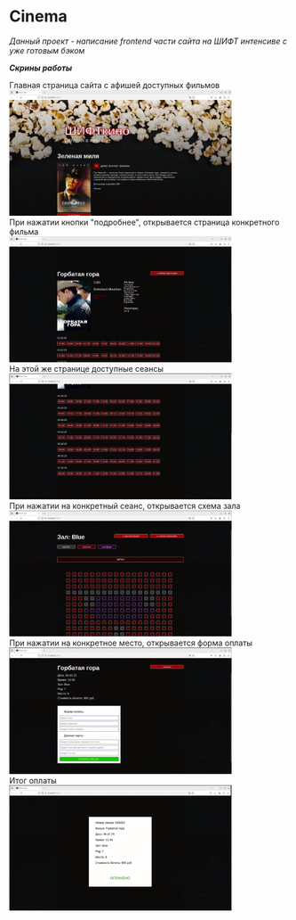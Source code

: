 # Cinema

*Данный проект - написание frontend части сайта на ШИФТ интенсиве с уже готовым бэком*

***Скрины работы***

<figcaption>Главная страница сайта с афишей доступных фильмов</figcaption>
<img src="/img/1.png" alt="Главная страница сайта с афишей доступных фильмов" width="400">

<figcaption>При нажатии кнопки "подробнее", открывается страница конкретного фильма</figcaption>
<img src="/img/2.png" alt="" width="400">

<figcaption>На этой же странице доступные сеансы</figcaption>
<img src="/img/3.png" alt="" width="400">

<figcaption>При нажатии на конкретный сеанс, открывается схема зала</figcaption>
<img src="/img/4.png" alt="" width="400">

<figcaption>При нажатии на конкретное место, открывается форма оплаты</figcaption>
<img src="/img/5.png" alt="Главная страница сайта с афишей доступных фильмов" width="400">

<figcaption>Итог оплаты</figcaption>
<img src="/img/6.png" alt="Главная страница сайта с афишей доступных фильмов" width="400">
